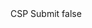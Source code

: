 <?xml version="1.0" encoding="UTF-8"?>
<CustomMetadata xmlns="http://soap.sforce.com/2006/04/metadata">
    <label>CSP Submit</label>
    <protected>false</protected>
</CustomMetadata>
